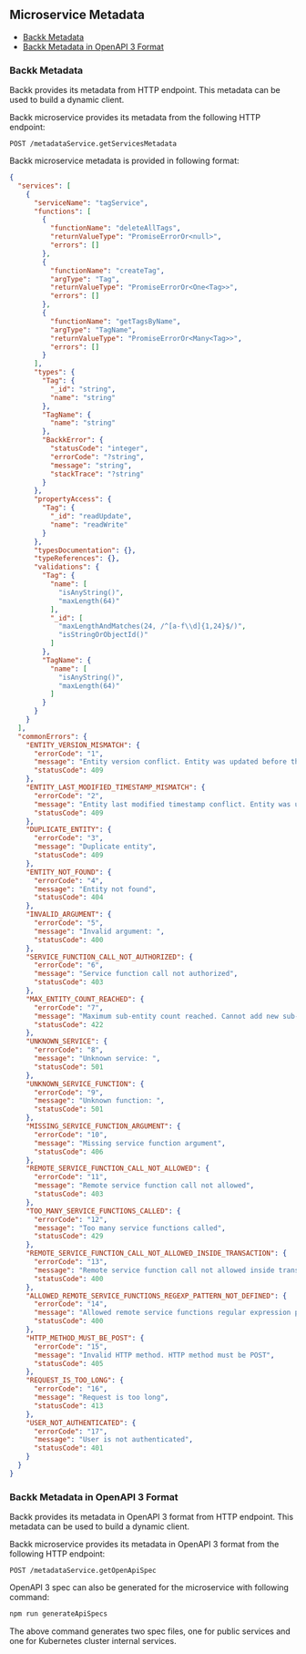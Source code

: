 ## Microservice Metadata

- [Backk Metadata](#backkmetadata)
- [Backk Metadata in OpenAPI 3 Format](#openapi)

### <a name="backkmetadata"></a> Backk Metadata
Backk provides its metadata from HTTP endpoint. This metadata can be used to build a dynamic client.

Backk microservice provides its metadata from the following HTTP endpoint:
```
POST /metadataService.getServicesMetadata
```

Backk microservice metadata is provided in following format:

```json
{
  "services": [
    {
      "serviceName": "tagService",
      "functions": [
        {
          "functionName": "deleteAllTags",
          "returnValueType": "PromiseErrorOr<null>",
          "errors": []
        },
        {
          "functionName": "createTag",
          "argType": "Tag",
          "returnValueType": "PromiseErrorOr<One<Tag>>",
          "errors": []
        },
        {
          "functionName": "getTagsByName",
          "argType": "TagName",
          "returnValueType": "PromiseErrorOr<Many<Tag>>",
          "errors": []
        }
      ],
      "types": {
        "Tag": {
          "_id": "string",
          "name": "string"
        },
        "TagName": {
          "name": "string"
        },
        "BackkError": {
          "statusCode": "integer",
          "errorCode": "?string",
          "message": "string",
          "stackTrace": "?string"
        }
      },
      "propertyAccess": {
        "Tag": {
          "_id": "readUpdate",
          "name": "readWrite"
        }
      },
      "typesDocumentation": {},
      "typeReferences": {},
      "validations": {
        "Tag": {
          "name": [
            "isAnyString()",
            "maxLength(64)"
          ],
          "_id": [
            "maxLengthAndMatches(24, /^[a-f\\d]{1,24}$/)",
            "isStringOrObjectId()"
          ]
        },
        "TagName": {
          "name": [
            "isAnyString()",
            "maxLength(64)"
          ]
        }
      }
    }
  ],
  "commonErrors": {
    "ENTITY_VERSION_MISMATCH": {
      "errorCode": "1",
      "message": "Entity version conflict. Entity was updated before this request, please re-fetch the entity and try update again",
      "statusCode": 409
    },
    "ENTITY_LAST_MODIFIED_TIMESTAMP_MISMATCH": {
      "errorCode": "2",
      "message": "Entity last modified timestamp conflict. Entity was updated before this request, please re-fetch the entity and try update again",
      "statusCode": 409
    },
    "DUPLICATE_ENTITY": {
      "errorCode": "3",
      "message": "Duplicate entity",
      "statusCode": 409
    },
    "ENTITY_NOT_FOUND": {
      "errorCode": "4",
      "message": "Entity not found",
      "statusCode": 404
    },
    "INVALID_ARGUMENT": {
      "errorCode": "5",
      "message": "Invalid argument: ",
      "statusCode": 400
    },
    "SERVICE_FUNCTION_CALL_NOT_AUTHORIZED": {
      "errorCode": "6",
      "message": "Service function call not authorized",
      "statusCode": 403
    },
    "MAX_ENTITY_COUNT_REACHED": {
      "errorCode": "7",
      "message": "Maximum sub-entity count reached. Cannot add new sub-entity",
      "statusCode": 422
    },
    "UNKNOWN_SERVICE": {
      "errorCode": "8",
      "message": "Unknown service: ",
      "statusCode": 501
    },
    "UNKNOWN_SERVICE_FUNCTION": {
      "errorCode": "9",
      "message": "Unknown function: ",
      "statusCode": 501
    },
    "MISSING_SERVICE_FUNCTION_ARGUMENT": {
      "errorCode": "10",
      "message": "Missing service function argument",
      "statusCode": 406
    },
    "REMOTE_SERVICE_FUNCTION_CALL_NOT_ALLOWED": {
      "errorCode": "11",
      "message": "Remote service function call not allowed",
      "statusCode": 403
    },
    "TOO_MANY_SERVICE_FUNCTIONS_CALLED": {
      "errorCode": "12",
      "message": "Too many service functions called",
      "statusCode": 429
    },
    "REMOTE_SERVICE_FUNCTION_CALL_NOT_ALLOWED_INSIDE_TRANSACTION": {
      "errorCode": "13",
      "message": "Remote service function call not allowed inside transaction",
      "statusCode": 400
    },
    "ALLOWED_REMOTE_SERVICE_FUNCTIONS_REGEXP_PATTERN_NOT_DEFINED": {
      "errorCode": "14",
      "message": "Allowed remote service functions regular expression pattern not defined",
      "statusCode": 400
    },
    "HTTP_METHOD_MUST_BE_POST": {
      "errorCode": "15",
      "message": "Invalid HTTP method. HTTP method must be POST",
      "statusCode": 405
    },
    "REQUEST_IS_TOO_LONG": {
      "errorCode": "16",
      "message": "Request is too long",
      "statusCode": 413
    },
    "USER_NOT_AUTHENTICATED": {
      "errorCode": "17",
      "message": "User is not authenticated",
      "statusCode": 401
    }
  }
}
```

### <a name="openapi"></a> Backk Metadata in OpenAPI 3 Format
Backk provides its metadata in OpenAPI 3 format from HTTP endpoint. This metadata can be used to build a dynamic client.

Backk microservice provides its metadata in OpenAPI 3 format from the following HTTP endpoint:
```
POST /metadataService.getOpenApiSpec
```

OpenAPI 3 spec can also be generated for the microservice with following command:
```bash
npm run generateApiSpecs
```

The above command generates two spec files, one for public services and one for Kubernetes cluster internal services.

